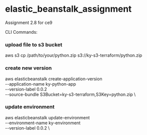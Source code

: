 # elastic_beanstalk_assignment
Assignment 2.8 for ce9

CLI Commands:

### upload file to s3 bucket ###
aws s3 cp /path/to/your/python.zip s3://ky-s3-terraform/python.zip

### create new version ###
aws elasticbeanstalk create-application-version \
  --application-name ky-python-app \
  --version-label 0.0.2 \
  --source-bundle S3Bucket=ky-s3-terraform,S3Key=python.zip \

### update environment ###
aws elasticbeanstalk update-environment \
  --environment-name ky-environment \
  --version-label 0.0.2 \
